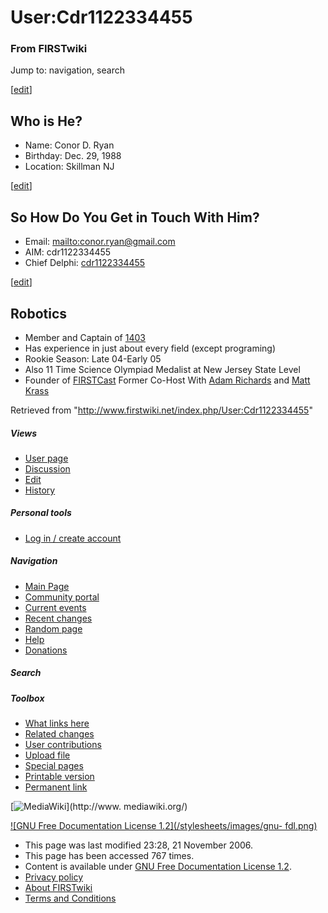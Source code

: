 # User:Cdr1122334455

### From FIRSTwiki

Jump to: navigation, search

[[edit](/index.php?title=User:Cdr1122334455&action=edit&section=1 "Edit
section: Who is He?" )]

##  Who is He?

  * Name: Conor D. Ryan 
  * Birthday: Dec. 29, 1988 
  * Location: Skillman NJ 

[[edit](/index.php?title=User:Cdr1122334455&action=edit&section=2 "Edit
section: So How Do You Get in Touch With Him?" )]

##  So How Do You Get in Touch With Him?

  * Email: [mailto:conor.ryan@gmail.com](mailto:conor.ryan@gmail.com "mailto:conor.ryan@gmail.com" )
  * AIM: cdr1122334455 
  * Chief Delphi: [cdr1122334455](http://www.chiefdelphi.com/forums/member.php?userid=8264 "cduser:8264" )

  

[[edit](/index.php?title=User:Cdr1122334455&action=edit&section=3 "Edit
section: Robotics" )]

##  Robotics

  * Member and Captain of [1403](/index.php/1403 "1403" )
  * Has experience in just about every field (except programing) 
  * Rookie Season: Late 04-Early 05 
  * Also 11 Time Science Olympiad Medalist at New Jersey State Level 
  * Founder of [FIRSTCast](/index.php?title=FIRSTCast&action=edit "FIRSTCast" ) Former Co-Host With [Adam Richards](/index.php/Adam_Richards "Adam Richards" ) and [Matt Krass](/index.php/Matt_Krass "Matt Krass" )

Retrieved from "<http://www.firstwiki.net/index.php/User:Cdr1122334455>"

##### Views

  * [User page](/index.php/User:Cdr1122334455)
  * [Discussion](/index.php?title=User_talk:Cdr1122334455&action=edit)
  * [Edit](/index.php?title=User:Cdr1122334455&action=edit)
  * [History](/index.php?title=User:Cdr1122334455&action=history)

##### Personal tools

  * [Log in / create account](/index.php?title=Special:Userlogin&returnto=User:Cdr1122334455)

[](/index.php/Main_Page "Main Page" )

##### Navigation

  * [Main Page](/index.php/Main_Page)
  * [Community portal](/index.php/FIRSTwiki:Community_portal)
  * [Current events](/index.php/Current_events)
  * [Recent changes](/index.php/Special:Recentchanges)
  * [Random page](/index.php/Special:Random)
  * [Help](/index.php/FIRSTwiki:Help)
  * [Donations](/index.php/FIRSTwiki:Site_support)

##### Search



##### Toolbox

  * [What links here](/index.php/Special:Whatlinkshere/User:Cdr1122334455)
  * [Related changes](/index.php/Special:Recentchangeslinked/User:Cdr1122334455)
  * [User contributions](/index.php/Special:Contributions/Cdr1122334455)
  * [Upload file](/index.php/Special:Upload)
  * [Special pages](/index.php/Special:Specialpages)
  * [Printable version](/index.php?title=User:Cdr1122334455&printable=yes)
  * [Permanent link](/index.php?title=User:Cdr1122334455&oldid=51328)

[![MediaWiki](/skins/common/images/poweredby_mediawiki_88x31.png)](http://www.
mediawiki.org/)

[![GNU Free Documentation License 1.2](/stylesheets/images/gnu-
fdl.png)](http://www.gnu.org/copyleft/fdl.html)

  * This page was last modified 23:28, 21 November 2006.
  * This page has been accessed 767 times.
  * Content is available under [GNU Free Documentation License 1.2](http://www.gnu.org/copyleft/fdl.html "http://www.gnu.org/copyleft/fdl.html" ).
  * [Privacy policy](/index.php/FIRSTwiki:Privacy_policy "FIRSTwiki:Privacy policy" )
  * [About FIRSTwiki](/index.php/FIRSTwiki:About "FIRSTwiki:About" )
  * [Terms and Conditions](/index.php/FIRSTwiki:Terms_and_conditions "FIRSTwiki:Terms and conditions" )

